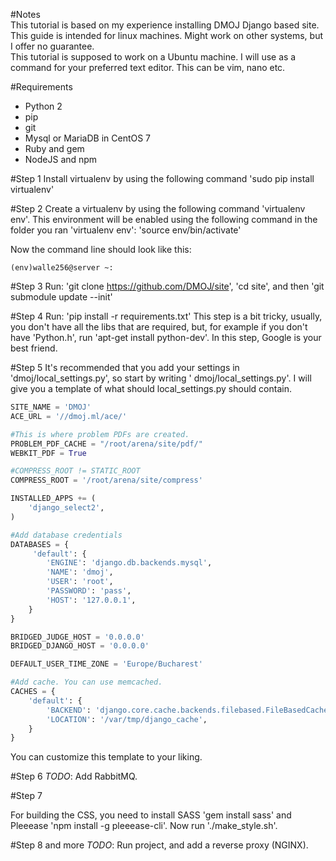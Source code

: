 #Notes   
This tutorial is based on my experience installing DMOJ Django based site. This guide is intended for linux machines. Might work on other systems, but I offer no guarantee.   
This tutorial is supposed to work on a Ubuntu machine.
I will use <text> as a command for your preferred text editor. This can be vim, nano etc.

#Requirements
* Python 2
* pip
* git
* Mysql or MariaDB in CentOS 7
* Ruby and gem
* NodeJS and npm

#Step 1
Install virtualenv by using the following command 'sudo pip install virtualenv'

#Step 2
Create a virtualenv by using the following command 'virtualenv env'.
This environment will be enabled using the following command in the folder you ran 'virtualenv env': 'source env/bin/activate'

Now the command line should look like this:

```
(env)walle256@server ~:
```

#Step 3
Run: 'git clone https://github.com/DMOJ/site', 'cd site', and then 'git submodule update --init'

#Step 4
Run: 'pip install -r requirements.txt'
This step is a bit tricky, usually, you don't have all the libs that are required, but, for example if you don't have 'Python.h', run 'apt-get install python-dev'.
In this step, Google is your best friend.

#Step 5
It's recommended that you add your settings in 'dmoj/local_settings.py', so start by writing '<text> dmoj/local_settings.py'.
I will give you a template of what should local_settings.py should contain.

```python
SITE_NAME = 'DMOJ'
ACE_URL = '//dmoj.ml/ace/'

#This is where problem PDFs are created.
PROBLEM_PDF_CACHE = "/root/arena/site/pdf/"
WEBKIT_PDF = True

#COMPRESS_ROOT != STATIC_ROOT
COMPRESS_ROOT = '/root/arena/site/compress'

INSTALLED_APPS += (
    'django_select2',
)

#Add database credentials
DATABASES = {
     'default': {
        'ENGINE': 'django.db.backends.mysql',
        'NAME': 'dmoj',
        'USER': 'root',
        'PASSWORD': 'pass',
        'HOST': '127.0.0.1',
    }
}

BRIDGED_JUDGE_HOST = '0.0.0.0'
BRIDGED_DJANGO_HOST = '0.0.0.0'

DEFAULT_USER_TIME_ZONE = 'Europe/Bucharest'

#Add cache. You can use memcached.
CACHES = {
    'default': {
        'BACKEND': 'django.core.cache.backends.filebased.FileBasedCache',
        'LOCATION': '/var/tmp/django_cache',
    }
}
```
You can customize this template to your liking.

#Step 6
*TODO*: Add RabbitMQ.

#Step 7

For building the CSS, you need to install SASS 'gem install sass' and Pleeease 'npm install -g pleeease-cli'.
Now run './make_style.sh'.

#Step 8 and more
*TODO*: Run project, and add a reverse proxy (NGINX).
